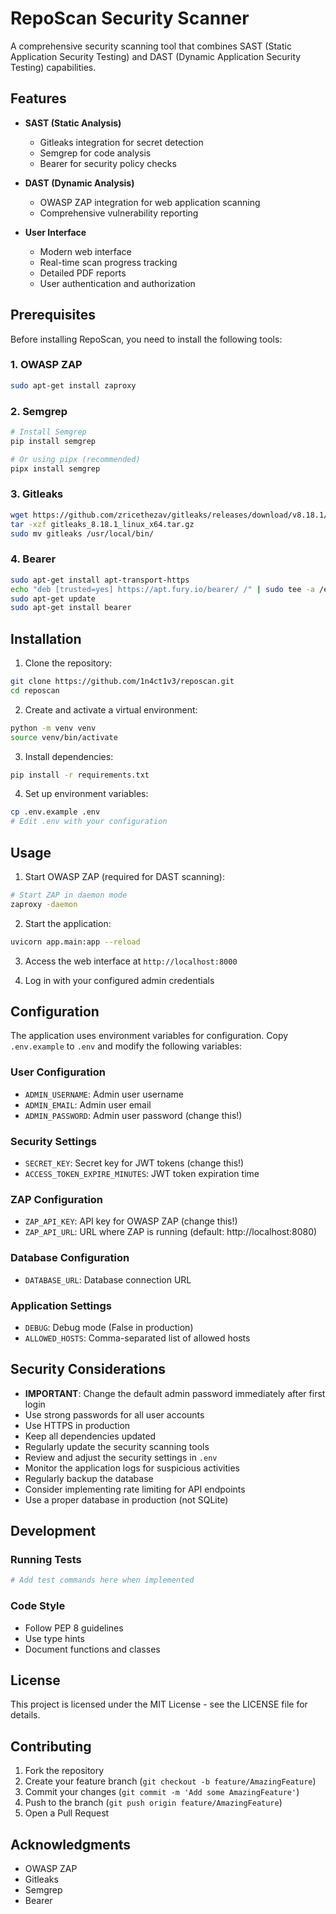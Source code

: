 # RepoScan Security Scanner

A comprehensive security scanning tool that combines SAST (Static Application Security Testing) and DAST (Dynamic Application Security Testing) capabilities.

## Features

- **SAST (Static Analysis)**
  - Gitleaks integration for secret detection
  - Semgrep for code analysis
  - Bearer for security policy checks

- **DAST (Dynamic Analysis)**
  - OWASP ZAP integration for web application scanning
  - Comprehensive vulnerability reporting

- **User Interface**
  - Modern web interface
  - Real-time scan progress tracking
  - Detailed PDF reports
  - User authentication and authorization

## Prerequisites

Before installing RepoScan, you need to install the following tools:

### 1. OWASP ZAP
```bash
sudo apt-get install zaproxy
```

### 2. Semgrep
```bash
# Install Semgrep
pip install semgrep

# Or using pipx (recommended)
pipx install semgrep
```

### 3. Gitleaks
```bash
wget https://github.com/zricethezav/gitleaks/releases/download/v8.18.1/gitleaks_8.18.1_linux_x64.tar.gz
tar -xzf gitleaks_8.18.1_linux_x64.tar.gz
sudo mv gitleaks /usr/local/bin/
```

### 4. Bearer
```bash
sudo apt-get install apt-transport-https
echo "deb [trusted=yes] https://apt.fury.io/bearer/ /" | sudo tee -a /etc/apt/sources.list.d/fury.list
sudo apt-get update
sudo apt-get install bearer
```

## Installation

1. Clone the repository:
```bash
git clone https://github.com/1n4ct1v3/reposcan.git
cd reposcan
```

2. Create and activate a virtual environment:
```bash
python -m venv venv
source venv/bin/activate
```

3. Install dependencies:
```bash
pip install -r requirements.txt
```

4. Set up environment variables:
```bash
cp .env.example .env
# Edit .env with your configuration
```

## Usage

1. Start OWASP ZAP (required for DAST scanning):
```bash
# Start ZAP in daemon mode
zaproxy -daemon
```

2. Start the application:
```bash
uvicorn app.main:app --reload
```

3. Access the web interface at `http://localhost:8000`

4. Log in with your configured admin credentials

## Configuration

The application uses environment variables for configuration. Copy `.env.example` to `.env` and modify the following variables:

### User Configuration
- `ADMIN_USERNAME`: Admin user username
- `ADMIN_EMAIL`: Admin user email
- `ADMIN_PASSWORD`: Admin user password (change this!)

### Security Settings
- `SECRET_KEY`: Secret key for JWT tokens (change this!)
- `ACCESS_TOKEN_EXPIRE_MINUTES`: JWT token expiration time

### ZAP Configuration
- `ZAP_API_KEY`: API key for OWASP ZAP (change this!)
- `ZAP_API_URL`: URL where ZAP is running (default: http://localhost:8080)

### Database Configuration
- `DATABASE_URL`: Database connection URL

### Application Settings
- `DEBUG`: Debug mode (False in production)
- `ALLOWED_HOSTS`: Comma-separated list of allowed hosts

## Security Considerations

- **IMPORTANT**: Change the default admin password immediately after first login
- Use strong passwords for all user accounts
- Use HTTPS in production
- Keep all dependencies updated
- Regularly update the security scanning tools
- Review and adjust the security settings in `.env`
- Monitor the application logs for suspicious activities
- Regularly backup the database
- Consider implementing rate limiting for API endpoints
- Use a proper database in production (not SQLite)

## Development

### Running Tests
```bash
# Add test commands here when implemented
```

### Code Style
- Follow PEP 8 guidelines
- Use type hints
- Document functions and classes

## License

This project is licensed under the MIT License - see the LICENSE file for details.

## Contributing

1. Fork the repository
2. Create your feature branch (`git checkout -b feature/AmazingFeature`)
3. Commit your changes (`git commit -m 'Add some AmazingFeature'`)
4. Push to the branch (`git push origin feature/AmazingFeature`)
5. Open a Pull Request

## Acknowledgments

- OWASP ZAP
- Gitleaks
- Semgrep
- Bearer 